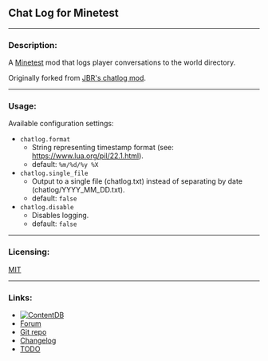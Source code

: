 ## Chat Log for Minetest

---
### Description:

A [Minetest][] mod that logs player conversations to the world directory.

Originally forked from [JBR's chatlog mod](https://forum.minetest.net/viewtopic.php?t=6220).

---
### Usage:

Available configuration settings:

- `chatlog.format`
	- String representing timestamp format (see: https://www.lua.org/pil/22.1.html).
	- default: `%m/%d/%y %X`
- `chatlog.single_file`
	- Output to a single file (chatlog.txt) instead of separating by date (chatlog/YYYY_MM_DD.txt).
	- default: `false`
- `chatlog.disable`
	- Disables logging.
	- default: `false`

---
### Licensing:

[MIT](LICENSE.txt)

---
### Links:

- [![ContentDB](https://content.minetest.net/packages/AntumDeluge/chatlog/shields/title/)](https://content.minetest.net/packages/AntumDeluge/chatlog/)
- [Forum](https://forum.minetest.net/viewtopic.php?t=18287)
- [Git repo](https://github.com/AntumMT/mod-chatlog)
- [Changelog](changelog.txt)
- [TODO](TODO.txt)


[Minetest]: http://www.minetest.net/
